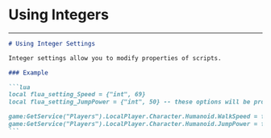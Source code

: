 # Using Integers

---

````markdown
# Using Integer Settings

Integer settings allow you to modify properties of scripts.

### Example

```lua
local flua_setting_Speed = {"int", 69}
local flua_setting_JumpPower = {"int", 50} -- these options will be prompted to change on execution, if no input provided, will use the default int

game:GetService("Players").LocalPlayer.Character.Humanoid.WalkSpeed = flua_setting_Speed[2]
game:GetService("Players").LocalPlayer.Character.Humanoid.JumpPower = flua_setting_JumpPower[2]
```
````

